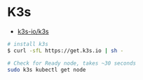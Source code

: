 # K3s

- [k3s-io/k3s](https://github.com/k3s-io/k3s)
  
```bash
# install k3s 
$ curl -sfL https://get.k3s.io | sh -

# Check for Ready node, takes ~30 seconds 
sudo k3s kubectl get node 
```
